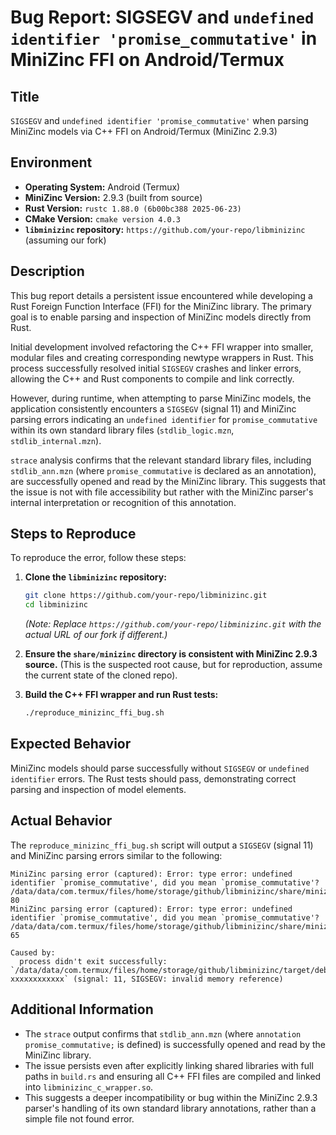 # Bug Report: SIGSEGV and `undefined identifier 'promise_commutative'` in MiniZinc FFI on Android/Termux

## Title
`SIGSEGV` and `undefined identifier 'promise_commutative'` when parsing MiniZinc models via C++ FFI on Android/Termux (MiniZinc 2.9.3)

## Environment
*   **Operating System:** Android (Termux)
*   **MiniZinc Version:** 2.9.3 (built from source)
*   **Rust Version:** `rustc 1.88.0 (6b00bc388 2025-06-23)`
*   **CMake Version:** `cmake version 4.0.3`
*   **`libminizinc` repository:** `https://github.com/your-repo/libminizinc` (assuming our fork)

## Description
This bug report details a persistent issue encountered while developing a Rust Foreign Function Interface (FFI) for the MiniZinc library. The primary goal is to enable parsing and inspection of MiniZinc models directly from Rust.

Initial development involved refactoring the C++ FFI wrapper into smaller, modular files and creating corresponding newtype wrappers in Rust. This process successfully resolved initial `SIGSEGV` crashes and linker errors, allowing the C++ and Rust components to compile and link correctly.

However, during runtime, when attempting to parse MiniZinc models, the application consistently encounters a `SIGSEGV` (signal 11) and MiniZinc parsing errors indicating an `undefined identifier` for `promise_commutative` within its own standard library files (`stdlib_logic.mzn`, `stdlib_internal.mzn`).

`strace` analysis confirms that the relevant standard library files, including `stdlib_ann.mzn` (where `promise_commutative` is declared as an annotation), are successfully opened and read by the MiniZinc library. This suggests that the issue is not with file accessibility but rather with the MiniZinc parser's internal interpretation or recognition of this annotation.

## Steps to Reproduce
To reproduce the error, follow these steps:

1.  **Clone the `libminizinc` repository:**
    ```bash
    git clone https://github.com/your-repo/libminizinc.git
    cd libminizinc
    ```
    *(Note: Replace `https://github.com/your-repo/libminizinc.git` with the actual URL of our fork if different.)*

2.  **Ensure the `share/minizinc` directory is consistent with MiniZinc 2.9.3 source.** (This is the suspected root cause, but for reproduction, assume the current state of the cloned repo).

3.  **Build the C++ FFI wrapper and run Rust tests:**
    ```bash
    ./reproduce_minizinc_ffi_bug.sh
    ```

## Expected Behavior
MiniZinc models should parse successfully without `SIGSEGV` or `undefined identifier` errors. The Rust tests should pass, demonstrating correct parsing and inspection of model elements.

## Actual Behavior
The `reproduce_minizinc_ffi_bug.sh` script will output a `SIGSEGV` (signal 11) and MiniZinc parsing errors similar to the following:

```
MiniZinc parsing error (captured): Error: type error: undefined identifier `promise_commutative', did you mean `promise_commutative'?
/data/data/com.termux/files/home/storage/github/libminizinc/share/minizinc/std/stdlib/stdlib_logic.mzn:17.62-80
MiniZinc parsing error (captured): Error: type error: undefined identifier `promise_commutative', did you mean `promise_commutative'?
/data/data/com.termux/files/home/storage/github/libminizinc/share/minizinc/std/stdlib/stdlib_opt.mzn:79.52-65

Caused by:
  process didn't exit successfully: `/data/data/com.termux/files/home/storage/github/libminizinc/target/debug/deps/minizinc_ffi-xxxxxxxxxxxx` (signal: 11, SIGSEGV: invalid memory reference)
```

## Additional Information
*   The `strace` output confirms that `stdlib_ann.mzn` (where `annotation promise_commutative;` is defined) is successfully opened and read by the MiniZinc library.
*   The issue persists even after explicitly linking shared libraries with full paths in `build.rs` and ensuring all C++ FFI files are compiled and linked into `libminizinc_c_wrapper.so`.
*   This suggests a deeper incompatibility or bug within the MiniZinc 2.9.3 parser's handling of its own standard library annotations, rather than a simple file not found error.
